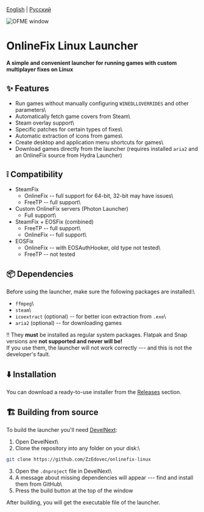 [English](https://github.com/ZzEdovec/onlinefix-linux/blob/main/README.md) | [Русский](https://github.com/ZzEdovec/onlinefix-linux/blob/main/README_ru.md)

![OFME window](https://zzedovec.github.io/images/ofmeBanner.png)
# OnlineFix Linux Launcher

**A simple and convenient launcher for running games with custom
multiplayer fixes on Linux**

## ✨ Features

-   Run games without manually configuring `WINEDLLOVERRIDES` and other
    parameters\
-   Automatically fetch game covers from Steam\
-   Steam overlay support\
-   Specific patches for certain types of fixes\
-   Automatic extraction of icons from games\
-   Create desktop and application menu shortcuts for games\
-   Download games directly from the launcher (requires installed
    `aria2` and an OnlineFix source from Hydra Launcher)

## ❕ Compatibility

-   SteamFix
    -   OnlineFix -- full support for 64-bit, 32-bit may have issues\
    -   FreeTP -- full support\
-   Custom OnlineFix servers (Photon Launcher)
    -   Full support\
-   SteamFix + EOSFix (combined)
    -   FreeTP -- full support\
    -   OnlineFix -- full support\
-   EOSFix
    -   OnlineFix -- with EOSAuthHooker, old type not tested\
    -   FreeTP -- not tested

## 📦 Dependencies

Before using the launcher, make sure the following packages are
installed:\
- `ffmpeg`\
- `steam`\
- `icoextract` (optional) -- for better icon extraction from `.exe`\
- `aria2` (optional) -- for downloading games

‼️ They **must** be installed as regular system packages. Flatpak and
Snap versions are **not supported and never will be!**\
If you use them, the launcher will not work correctly --- and this is
not the developer's fault.

## ⬇️ Installation

You can download a ready-to-use installer from the
[Releases](https://github.com/ZzEdovec/onlinefix-linux/releases)
section.

## 🏗 Building from source

To build the launcher you'll need [DevelNext](https://develnext.org):

1.  Open DevelNext\
2.  Clone the repository into any folder on your disk:\

``` bash
git clone https://github.com/ZzEdovec/onlinefix-linux
```

3.  Open the `.dnproject` file in DevelNext\
4.  A message about missing dependencies will appear --- find and
    install them from GitHub\
5.  Press the build button at the top of the window

After building, you will get the executable file of the launcher.
